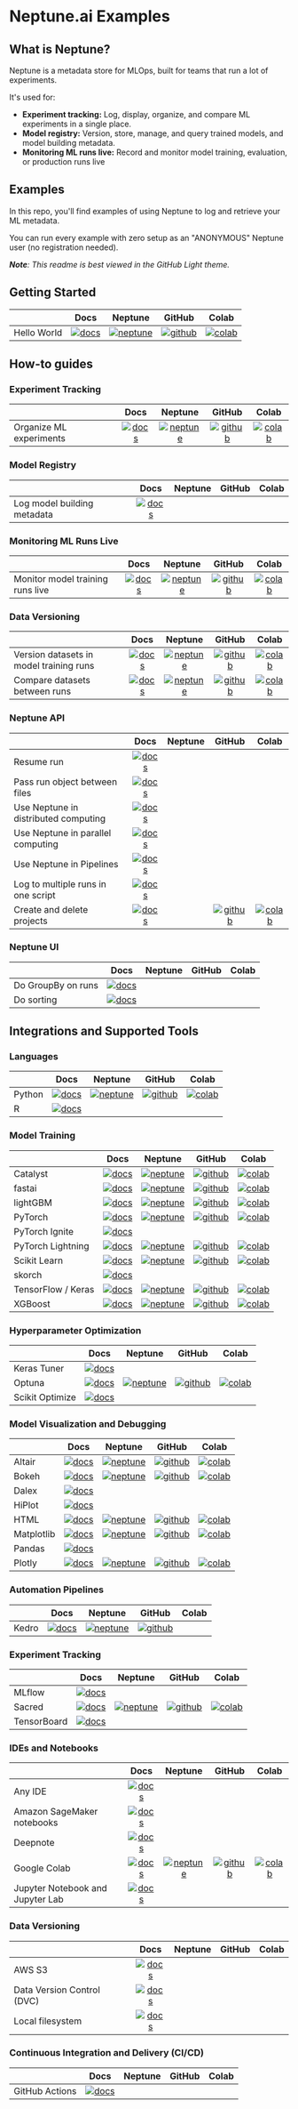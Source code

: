 # Neptune.ai Examples

## What is Neptune?

Neptune is a metadata store for MLOps, built for teams that run a lot of experiments.

It's used for:

* **Experiment tracking:** Log, display, organize, and compare ML experiments in a single place.
* **Model registry:** Version, store, manage, and query trained models, and model building metadata.
* **Monitoring ML runs live:** Record and monitor model training, evaluation, or production runs live

## Examples

In this repo, you'll find examples of using Neptune to log and retrieve your ML metadata.

You can run every example with zero setup as an "ANONYMOUS" Neptune user (no registration needed).

<i><b>Note</b>: This readme is best viewed in the GitHub Light theme.</i>

## Getting Started

|             |                              Docs                              |                                  Neptune                                  |                                GitHub                                 |                                                                       Colab                                                                        |
|-------------|:--------------------------------------------------------------:|:-------------------------------------------------------------------------:|:---------------------------------------------------------------------:|:--------------------------------------------------------------------------------------------------------------------------------------------------:|
| Hello World | [![docs]](https://docs.neptune.ai/getting-started/hello-world) | [![neptune]](https://app.neptune.ai/o/common/org/quickstarts/experiments) | [![github]](how-to-guides/hello-world/scripts/Neptune_hello_world.py) | [![colab]](https://colab.research.google.com/github/neptune-ai/examples/blob/master/how-to-guides/hello-world/notebooks/Neptune_hello_world.ipynb) |

## How-to guides

### Experiment Tracking

|                         |                                             Docs                                             |                                  Neptune                                  |                                       GitHub                                       |                                                                              Colab                                                                              |
|-------------------------|:--------------------------------------------------------------------------------------------:|:-------------------------------------------------------------------------:|:----------------------------------------------------------------------------------:|:---------------------------------------------------------------------------------------------------------------------------------------------------------------:|
| Organize ML experiments | [![docs]](https://docs.neptune.ai/how-to-guides/experiment-tracking/organize-ml-experiments) | [![neptune]](https://app.neptune.ai/o/common/org/quickstarts/experiments) | [![github]](how-to-guides/organize-ml-experimentation/scripts/Organize_ML_runs.py) | [![colab]](https://colab.research.google.com/github/neptune-ai/examples/blob/master/how-to-guides/organize-ml-experimentation/notebooks/Organize_ML_runs.ipynb) |

### Model Registry

|                             |                                            Docs                                             | Neptune | GitHub | Colab |
|-----------------------------|:-------------------------------------------------------------------------------------------:|:-------:|:------:|:-----:|
| Log model building metadata | [![docs]](https://docs.neptune.ai/how-to-guides/model-registry/log-model-building-metadata) |         |        |       |

### Monitoring ML Runs Live

|                                  |                                                Docs                                                 |                                                        Neptune                                                        |                                                           GitHub                                                            |                                                                          Colab                                                                          |
|----------------------------------|:---------------------------------------------------------------------------------------------------:|:---------------------------------------------------------------------------------------------------------------------:|:---------------------------------------------------------------------------------------------------------------------------:|:-------------------------------------------------------------------------------------------------------------------------------------------------------:|
| Monitor model training runs live | [![docs]](https://docs.neptune.ai/how-to-guides/ml-run-monitoring/monitor-model-training-runs-live) | [![neptune]](https://app.neptune.ai/o/common/org/quickstarts/experiments?viewId=26231575-517f-4d55-acb3-1640bcf537e4) | [![github]](https://github.com/neptune-ai/examples/blob/main/how-to-guides/monitor-ml-runs/scripts/Monitor_ML_runs_live.py) | [![colab]](https://colab.research.google.com/github/neptune-ai/examples/blob/master/how-to-guides/monitor-ml-runs/notebooks/Monitor_ML_runs_live.ipynb) |

### Data Versioning

|                                         |                                       Docs                                        |                                                                              Neptune                                                                               |                                                                         GitHub                                                                         |                                                                                       Colab                                                                                        |
|-----------------------------------------|:---------------------------------------------------------------------------------:|:------------------------------------------------------------------------------------------------------------------------------------------------------------------:|:------------------------------------------------------------------------------------------------------------------------------------------------------:|:----------------------------------------------------------------------------------------------------------------------------------------------------------------------------------:|
| Version datasets in model training runs | [![docs]](https://docs.neptune.ai/how-to-guides/data-versioning/version-datasets) | [![neptune]](https://app.neptune.ai/o/common/org/data-versioning/experiments?compare=IwdgNMQ&split=tbl&dash=artifacts&viewId=0d305ea6-3257-4193-9bf0-a7eb571343a1) |     [![github]](https://github.com/neptune-ai/examples/blob/main/how-to-guides/data-versioning/scripts/Version_datasets_in_model_training_runs.py)     |     [![colab]](https://colab.research.google.com/github/neptune-ai/examples/blob/master/how-to-guides/data-versioning/notebooks/Version_datasets_in_model_training_runs.ipynb)     |
| Compare datasets between runs           | [![docs]](https://docs.neptune.ai/how-to-guides/data-versioning/compare-datasets) | [![neptune]](https://app.neptune.ai/o/common/org/data-versioning/experiments?compare=IwdgNMQ&split=tbl&dash=artifacts&viewId=2b313653-1aa2-40e8-8bf2-cd13f0f96862) | [![github]](https://github.com/neptune-ai/examples/blob/main/how-to-guides/data-versioning/scripts/Compare_model_training_runs_on_dataset_versions.py) | [![colab]](https://colab.research.google.com/github/neptune-ai/examples/blob/master/how-to-guides/data-versioning/notebooks/Compare_model_training_runs_on_dataset_versions.ipynb) |

### Neptune API

|                                      |                                              Docs                                               | Neptune |                                                                GitHub                                                                |                                                                              Colab                                                                               |
|--------------------------------------|:-----------------------------------------------------------------------------------------------:|:-------:|:------------------------------------------------------------------------------------------------------------------------------------:|:----------------------------------------------------------------------------------------------------------------------------------------------------------------:|
| Resume run                           |             [![docs]](https://docs.neptune.ai/how-to-guides/neptune-api/resume-run)             |         |                                                                                                                                      |                                                                                                                                                                  |
| Pass run object between files        |   [![docs]](https://docs.neptune.ai/how-to-guides/neptune-api/pass-run-object-between-files)    |         |                                                                                                                                      |                                                                                                                                                                  |
| Use Neptune in distributed computing |       [![docs]](https://docs.neptune.ai/how-to-guides/neptune-api/distributed-computing)        |         |                                                                                                                                      |                                                                                                                                                                  |
| Use Neptune in parallel computing    |         [![docs]](https://docs.neptune.ai/how-to-guides/neptune-api/parallel-computing)         |         |                                                                                                                                      |                                                                                                                                                                  |
| Use Neptune in Pipelines             |             [![docs]](https://docs.neptune.ai/how-to-guides/neptune-api/pipelines)              |         |                                                                                                                                      |                                                                                                                                                                  |
| Log to multiple runs in one script   | [![docs]](https://docs.neptune.ai/how-to-guides/neptune-api/log-to-multiple-runs-in-one-script) |         |                                                                                                                                      |                                                                                                                                                                  |
| Create and delete projects           |     [![docs]](https://docs.neptune.ai/how-to-guides/neptune-api/create-and-delete-projects)     |         | [![github]](https://github.com/neptune-ai/examples/blob/main/how-to-guides/create-delete-projects/scripts/create_delete_projects.py) | [![colab]](https://colab.research.google.com/github/neptune-ai/examples/blob/master/how-to-guides/create-delete-projects/notebooks/Create_delete_projects.ipynb) |

### Neptune UI

|                    |                                   Docs                                   | Neptune | GitHub | Colab |
|--------------------|:------------------------------------------------------------------------:|:-------:|:------:|:-----:|
| Do GroupBy on runs |   [![docs]](https://docs.neptune.ai/how-to-guides/neptune-ui/groupby)    |         |        |       |
| Do sorting         | [![docs]](https://docs.neptune.ai/how-to-guides/neptune-ui/sorting-runs) |         |        |       |

## Integrations and Supported Tools

### Languages

|        |                                                Docs                                                 |                                                        Neptune                                                        |                                                         GitHub                                                         |                                                                       Colab                                                                        |
|--------|:---------------------------------------------------------------------------------------------------:|:---------------------------------------------------------------------------------------------------------------------:|:----------------------------------------------------------------------------------------------------------------------:|:--------------------------------------------------------------------------------------------------------------------------------------------------:|
| Python | [![docs]](https://docs.neptune.ai/integrations-and-supported-tools/languages/neptune-client-python) | [![neptune]](https://app.neptune.ai/o/common/org/quickstarts/experiments?viewId=d48562e1-a494-4fd0-b3bb-078240516a4f) | [![github]](https://github.com/neptune-ai/examples/blob/main/how-to-guides/hello-world/scripts/Neptune_hello_world.py) | [![colab]](https://colab.research.google.com/github/neptune-ai/examples/blob/master/how-to-guides/hello-world/notebooks/Neptune_hello_world.ipynb) |
| R      |   [![docs]](https://docs.neptune.ai/integrations-and-supported-tools/languages/neptune-client-r)    |                                                                                                                       |                                                                                                                        |                                                                                                                                                    |

### Model Training

|                    |                                                 Docs                                                 |                                                                         Neptune                                                                          |                                                          GitHub                                                          |                                                                                       Colab                                                                                       |
|--------------------|:----------------------------------------------------------------------------------------------------:|:--------------------------------------------------------------------------------------------------------------------------------------------------------:|:------------------------------------------------------------------------------------------------------------------------:|:---------------------------------------------------------------------------------------------------------------------------------------------------------------------------------:|
| Catalyst           |     [![docs]](https://docs.neptune.ai/integrations-and-supported-tools/model-training/catalyst)      |                              [![neptune]](https://app.neptune.ai/o/common/org/catalyst-integration/e/CATALYST-1486/charts)                               |     [![github]](https://github.com/neptune-ai/examples/tree/main/integrations-and-supported-tools/catalyst/scripts)      |           [![colab]](https://colab.research.google.com/github/neptune-ai/examples/blob/main/integrations-and-supported-tools/catalyst/notebooks/Neptune_Catalyst.ipynb)           |
| fastai             |      [![docs]](https://docs.neptune.ai/integrations-and-supported-tools/model-training/fastai)       |      [![neptune]](https://app.neptune.ai/o/common/org/fastai-integration/e/FAS-61/dashboard/fastai-dashboard-1f456716-f509-4432-b8b3-a7f5242703b6)       |      [![github]](https://github.com/neptune-ai/examples/tree/main/integrations-and-supported-tools/fastai/scripts)       |             [![colab]](https://colab.research.google.com/github/neptune-ai/examples/blob/main/integrations-and-supported-tools/fastai/notebooks/Neptune_fastai.ipynb)             |
| lightGBM           |     [![docs]](https://docs.neptune.ai/integrations-and-supported-tools/model-training/lightgbm)      |        [![neptune]](https://app.neptune.ai/o/common/org/lightgbm-integration/e/LGBM-86/dashboard/train-cls-9d622664-d419-42db-b32a-c44c12bd44d1)         |     [![github]](https://github.com/neptune-ai/examples/tree/main/integrations-and-supported-tools/lightgbm/scripts)      |           [![colab]](https://colab.research.google.com/github/neptune-ai/examples/blob/main/integrations-and-supported-tools/lightgbm/notebooks/Neptune_LightGBM.ipynb)           |
| PyTorch            |      [![docs]](https://docs.neptune.ai/integrations-and-supported-tools/model-training/pytorch)      |                                  [![neptune]](https://app.neptune.ai/o/common/org/pytorch-integration/e/PYTOR1-17/all)                                   |      [![github]](https://github.com/neptune-ai/examples/tree/main/integrations-and-supported-tools/pytorch/scripts)      |        [![colab]](https://colab.research.google.com/github/neptune-ai/examples/blob/main/integrations-and-supported-tools/pytorch/notebooks/Neptune_PyTorch_Support.ipynb)        |
| PyTorch Ignite     |  [![docs]](https://docs.neptune.ai/integrations-and-supported-tools/model-training/pytorch-ignite)   |                                                                                                                                                          |                                                                                                                          |                                                                                                                                                                                   |
| PyTorch Lightning  | [![docs]](https://docs.neptune.ai/integrations-and-supported-tools/model-training/pytorch-lightning) |      [![neptune]](https://app.neptune.ai/o/common/org/pytorch-lightning-integration/e/PTL-11/dashboard/simple-6ff16e4c-c529-4c63-b437-dfb883131793)      | [![github]](https://github.com/neptune-ai/examples/blob/main/integrations-and-supported-tools/pytorch-lightning/scripts) | [![colab]](https://colab.research.google.com/github/neptune-ai/examples/blob/master/integrations-and-supported-tools/pytorch-lightning/notebooks/Neptune_PyTorch_Lightning.ipynb) |
| Scikit Learn       |      [![docs]](https://docs.neptune.ai/integrations-and-supported-tools/model-training/sklearn)      | [![neptune]](https://app.neptune.ai/o/common/org/sklearn-integration/e/SKLEAR-97/all?path=rfr_summary%2Fdiagnostics_charts&attribute=feature_importance) |      [![github]](https://github.com/neptune-ai/examples/blob/main/integrations-and-supported-tools/sklearn/scripts)      |        [![colab]](https://colab.research.google.com/github/neptune-ai/examples/blob/master/integrations-and-supported-tools/sklearn/notebooks/Neptune_Scikit_learn.ipynb)         |
| skorch             |      [![docs]](https://docs.neptune.ai/integrations-and-supported-tools/model-training/skorch)       |                                                                                                                                                          |                                                                                                                          |                                                                                                                                                                                   |
| TensorFlow / Keras | [![docs]](https://docs.neptune.ai/integrations-and-supported-tools/model-training/tensorflow-keras)  |                                   [![neptune]](https://app.neptune.ai/o/common/org/tf-keras-integration/e/TFK-18/all)                                    | [![github]](https://github.com/neptune-ai/examples/blob/main/integrations-and-supported-tools/tensorflow-keras/scripts)  |  [![colab]](https://colab.research.google.com/github/neptune-ai/examples/blob/master/integrations-and-supported-tools/tensorflow-keras/notebooks/Neptune_TensorFlow_Keras.ipynb)  |
| XGBoost            |      [![docs]](https://docs.neptune.ai/integrations-and-supported-tools/model-training/xgboost)      |                           [![neptune]](https://app.neptune.ai/o/common/org/xgboost-integration/e/XGBOOST-84/all?path=training)                           |      [![github]](https://github.com/neptune-ai/examples/tree/main/integrations-and-supported-tools/xgboost/scripts)      |            [![colab]](https://colab.research.google.com/github/neptune-ai/examples/blob/main/integrations-and-supported-tools/xgboost/notebooks/Neptune_XGBoost.ipynb)            |

### Hyperparameter Optimization

|                 |                                                      Docs                                                       |                                                                                Neptune                                                                                |                                                    GitHub                                                     |                                                                                  Colab                                                                                  |
|-----------------|:---------------------------------------------------------------------------------------------------------------:|:---------------------------------------------------------------------------------------------------------------------------------------------------------------------:|:-------------------------------------------------------------------------------------------------------------:|:-----------------------------------------------------------------------------------------------------------------------------------------------------------------------:|
| Keras Tuner     |   [![docs]](https://docs.neptune.ai/integrations-and-supported-tools/hyperparameter-optimization/keras-tuner)   |                                                                                                                                                                       |                                                                                                               |                                                                                                                                                                         |
| Optuna          |     [![docs]](https://docs.neptune.ai/integrations-and-supported-tools/hyperparameter-optimization/optuna)      | [![neptune]](https://app.neptune.ai/o/common/org/optuna-integration/experiments?split=bth&dash=parallel-coordinates-plot&viewId=b6190a29-91be-4e64-880a-8f6085a6bb78) | [![github]](https://github.com/neptune-ai/examples/blob/main/integrations-and-supported-tools/optuna/scripts) | [![colab]](https://colab.research.google.com/github/neptune-ai/examples/blob/master/integrations-and-supported-tools/optuna/notebooks/Neptune_Optuna_integration.ipynb) |
| Scikit Optimize | [![docs]](https://docs.neptune.ai/integrations-and-supported-tools/hyperparameter-optimization/scikit-optimize) |                                                                                                                                                                       |                                                                                                               |                                                                                                                                                                         |

### Model Visualization and Debugging

|            |                                                       Docs                                                       |                                                  Neptune                                                   |                                                                 GitHub                                                                  |                                                                                    Colab                                                                                    |
|------------|:----------------------------------------------------------------------------------------------------------------:|:----------------------------------------------------------------------------------------------------------:|:---------------------------------------------------------------------------------------------------------------------------------------:|:---------------------------------------------------------------------------------------------------------------------------------------------------------------------------:|
| Altair     |   [![docs]](https://docs.neptune.ai/integrations-and-supported-tools/model-visualization-and-debugging/altair)   |   [![neptune]](https://app.neptune.ai/common/altair-support/e/AL-1/all?path=&attribute=interactive_img)    | [![github]](https://github.com/neptune-ai/examples/blob/main/integrations-and-supported-tools/altair/scripts/Neptune_Altair_Support.py) |      [![colab]](https://colab.research.google.com/github/neptune-ai/examples/blob/main/integrations-and-supported-tools/altair/notebooks/Neptune_Altair_Support.ipynb)      |
| Bokeh      |   [![docs]](https://docs.neptune.ai/integrations-and-supported-tools/model-visualization-and-debugging/bokeh)    |   [![neptune]](https://app.neptune.ai/common/bokeh-support/e/BOK-1/all?path=&attribute=interactive_img)    |  [![github]](https://github.com/neptune-ai/examples/blob/main/integrations-and-supported-tools/bokeh/scripts/Neptune_Bokeh_Support.py)  |       [![colab]](https://colab.research.google.com/github/neptune-ai/examples/blob/main/integrations-and-supported-tools/bokeh/notebooks/Neptune_Bokeh_Support.ipynb)       |
| Dalex      |   [![docs]](https://docs.neptune.ai/integrations-and-supported-tools/model-visualization-and-debugging/dalex)    |                                                                                                            |                                                                                                                                         |                                                                                                                                                                             |
| HiPlot     |   [![docs]](https://docs.neptune.ai/integrations-and-supported-tools/model-visualization-and-debugging/hiplot)   |                                                                                                            |                                                                                                                                         |                                                                                                                                                                             |
| HTML       |    [![docs]](https://docs.neptune.ai/integrations-and-supported-tools/model-visualization-and-debugging/html)    |     [![neptune]](https://app.neptune.ai/common/html-support/e/HTMLSUP-3/all?path=&attribute=html_obj)      |   [![github]](https://github.com/neptune-ai/examples/blob/main/integrations-and-supported-tools/html/scripts/Neptune_HTML_Support.py)   |       [![colab]](https://colab.research.google.com/github/neptune-ai/examples/blob/master/integrations-and-supported-tools/html/notebooks/Neptune_HTML_Support.ipynb)       |
| Matplotlib | [![docs]](https://docs.neptune.ai/integrations-and-supported-tools/model-visualization-and-debugging/matplotlib) | [![neptune]](https://app.neptune.ai/common/matplotlib-support/e/MAT-1/all?path=&attribute=interactive-img) |            [![github]](https://github.com/neptune-ai/examples/blob/main/integrations-and-supported-tools/matplotlib/scripts)            | [![colab]](https://colab.research.google.com/github/neptune-ai/examples/blob/master/integrations-and-supported-tools/matplotlib/notebooks/Neptune_Matplotlib_Support.ipynb) |
| Pandas     |   [![docs]](https://docs.neptune.ai/integrations-and-supported-tools/model-visualization-and-debugging/pandas)   |                                                                                                            |                                                                                                                                         |                                                                                                                                                                             |
| Plotly     |   [![docs]](https://docs.neptune.ai/integrations-and-supported-tools/model-visualization-and-debugging/plotly)   |  [![neptune]](https://app.neptune.ai/common/plotly-support/e/PLOT-2/all?path=&attribute=interactive_img)   | [![github]](https://github.com/neptune-ai/examples/blob/main/integrations-and-supported-tools/plotly/scripts/Neptune_Plotly_Support.py) |      [![colab]](https://colab.research.google.com/github/neptune-ai/examples/blob/main/integrations-and-supported-tools/plotly/notebooks/Neptune_Plotly_Support.ipynb)      |

### Automation Pipelines

|       |                                              Docs                                              |                                                                       Neptune                                                                        |                                                    GitHub                                                    | Colab |
|-------|:----------------------------------------------------------------------------------------------:|:----------------------------------------------------------------------------------------------------------------------------------------------------:|:------------------------------------------------------------------------------------------------------------:|:-----:|
| Kedro | [![docs]](https://docs.neptune.ai/integrations-and-supported-tools/automation-pipelines/kedro) | [![neptune]](https://app.neptune.ai/o/common/org/kedro-integration/e/KED-632/dashboard/Basic-pipeline-metadata-42874940-da74-4cdc-94a4-315a7cdfbfa8) | [![github]](https://github.com/neptune-ai/examples/blob/main/integrations-and-supported-tools/kedro/scripts) |       |

### Experiment Tracking

|             |                                                Docs                                                 |                                                                    Neptune                                                                    |                                                    GitHub                                                     |                                                                           Colab                                                                           |
|-------------|:---------------------------------------------------------------------------------------------------:|:---------------------------------------------------------------------------------------------------------------------------------------------:|:-------------------------------------------------------------------------------------------------------------:|:---------------------------------------------------------------------------------------------------------------------------------------------------------:|
| MLflow      |   [![docs]](https://docs.neptune.ai/integrations-and-supported-tools/experiment-tracking/mlflow)    |                                                                                                                                               |                                                                                                               |                                                                                                                                                           |
| Sacred      |   [![docs]](https://docs.neptune.ai/integrations-and-supported-tools/experiment-tracking/sacred)    | [![neptune]](https://app.neptune.ai/o/common/org/sacred-integration/e/SAC-11/dashboard/Sacred-Dashboard-6741ab33-825c-4b25-8ebb-bb95c11ca3f4) | [![github]](https://github.com/neptune-ai/examples/blob/main/integrations-and-supported-tools/sacred/scripts) | [![colab]](https://colab.research.google.com/github/neptune-ai/examples/blob/main/integrations-and-supported-tools/sacred/notebooks/Neptune_Sacred.ipynb) |
| TensorBoard | [![docs]](https://docs.neptune.ai/integrations-and-supported-tools/experiment-tracking/tensorboard) |                                                                                                                                               |                                                                                                               |                                                                                                                                                           |

### IDEs and Notebooks

|                                  |                                                          Docs                                                          |                               Neptune                                |                                                          GitHub                                                          |                                                                      Colab                                                                      |
|----------------------------------|:----------------------------------------------------------------------------------------------------------------------:|:--------------------------------------------------------------------:|:------------------------------------------------------------------------------------------------------------------------:|:-----------------------------------------------------------------------------------------------------------------------------------------------:|
| Any IDE                          |             [![docs]](https://docs.neptune.ai/integrations-and-supported-tools/ide-and-notebooks/any-ide)              |                                                                      |                                                                                                                          |                                                                                                                                                 |
| Amazon SageMaker notebooks       |         [![docs]](https://docs.neptune.ai/integrations-and-supported-tools/ide-and-notebooks/amazon-sagemaker)         |                                                                      |                                                                                                                          |                                                                                                                                                 |
| Deepnote                         |             [![docs]](https://docs.neptune.ai/integrations-and-supported-tools/ide-and-notebooks/deepnote)             |                                                                      |                                                                                                                          |                                                                                                                                                 |
| Google Colab                     |           [![docs]](https://docs.neptune.ai/integrations-and-supported-tools/ide-and-notebooks/google-colab)           | [![neptune]](https://app.neptune.ai/o/common/org/showroom/e/SHOW-37) | [![github]](https://github.com/neptune-ai/examples/blob/main/integrations-and-supported-tools/colab/Neptune_Colab.ipynb) | [![colab]](https://colab.research.google.com/github/neptune-ai/examples/blob/master/integrations-and-supported-tools/colab/Neptune_Colab.ipynb) |
| Jupyter Notebook and Jupyter Lab | [![docs]](https://docs.neptune.ai/integrations-and-supported-tools/ide-and-notebooks/jupyter-lab-and-jupyter-notebook) |                                                                      |                                                                                                                          |                                                                                                                                                 |

### Data Versioning

|                            |                                                      Docs                                                       | Neptune | GitHub | Colab |
|----------------------------|:---------------------------------------------------------------------------------------------------------------:|:-------:|:------:|:-----:|
| AWS S3                     |           [![docs]](https://docs.neptune.ai/integrations-and-supported-tools/data-versioning/aws-s3)            |         |        |       |
| Data Version Control (DVC) |  [![docs]](https://docs.neptune.ai/integrations-and-supported-tools/data-versioning/data-version-control-dvc)   |         |        |       |
| Local filesystem           | [![docs]](https://docs.neptune.ai/integrations-and-supported-tools/data-versioning/local-files-and-directories) |         |        |       |

### Continuous Integration and Delivery (CI/CD)

|                |                                                            Docs                                                             | Neptune | GitHub | Colab |
|----------------|:---------------------------------------------------------------------------------------------------------------------------:|:-------:|:------:|:-----:|
| GitHub Actions | [![docs]](https://docs.neptune.ai/integrations-and-supported-tools/continuos-integration-and-delivery-ci-cd/github-actions) |         |        |       |

[docs]: https://user-images.githubusercontent.com/41324509/120896261-72ba0e00-c63e-11eb-9154-753029c299fe.png "Read the documentation"

[neptune]: https://user-images.githubusercontent.com/41324509/120896775-91b99f80-c640-11eb-90c0-cb8ce1e30d16.png "See Neptune example"

[github]: https://user-images.githubusercontent.com/41324509/120896812-bf064d80-c640-11eb-9d20-6eaf2bd13f53.png "See code on GitHub"

[colab]: https://user-images.githubusercontent.com/41324509/120896813-c0d01100-c640-11eb-9daa-6f1d8655a2c3.png "Open in Colab" 
